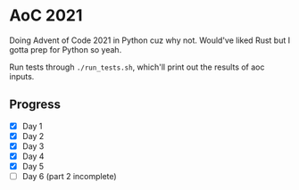 # AoC 2021

Doing Advent of Code 2021 in Python cuz why not. Would've liked Rust but I gotta prep for Python so yeah.

Run tests through `./run_tests.sh`, which'll print out the results of aoc inputs.

## Progress

- [x] Day 1
- [x] Day 2
- [x] Day 3
- [x] Day 4
- [x] Day 5
- [ ] Day 6 (part 2 incomplete)
